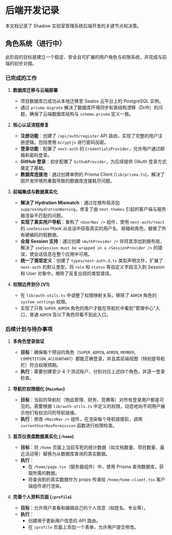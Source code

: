 # 后端开发记录

本文档记录了 Shadow 实验室管理系统后端开发的关键节点和决策。

## 角色系统（进行中）

此阶段的目标是建立一个稳定、安全且可扩展的用户角色与权限系统，并完成与前端的初步对接。

### 已完成的工作

1.  **数据库迁移与云端部署**

    - 项目数据库已成功从本地迁移至 Sealos 云平台上的 PostgreSQL 实例。
    - 通过 `prisma migrate` 解决了数据库环境同步和表结构漂移（Drift）的问题，确保了云端数据库结构与 `schema.prisma` 定义一致。

2.  **核心认证流程修复**

    - **注册功能**：创建了 `/api/auth/register` API 路由，实现了完整的用户注册逻辑，包括使用 `bcryptjs` 进行密码加密。
    - **登录功能**：配置了 `next-auth` 的 `CredentialsProvider`，允许用户通过邮箱和密码登录。
    - **GitHub 登录**：初步配置了 `GithubProvider`，为后续提供 OAuth 登录方式奠定了基础。
    - **数据库连接池**：通过创建单例的 Prisma Client (`lib/prisma.ts`)，解决了因开发环境热重载导致的数据库连接耗尽问题。

3.  **前端集成与数据真实化**

    - **解决了 Hydration Mismatch**：通过在根布局添加 `suppressHydrationWarning`，修复了由 `next-themes` 引起的客户端与服务器渲染不匹配的问题。
    - **实现了真实用户导航**：重构了 `<UserNav />` 组件，使用 `next-auth/react` 的 `useSession` Hook 从会话中获取真实的用户名、邮箱和角色，替换了所有硬编码的假数据。
    - **全局 Session 支持**：通过创建 `<AuthProvider />` 并将其添加到根布局，解决了 `useSession must be wrapped in a <SessionProvider />` 的错误，使会话信息在整个应用中可用。
    - **统一了类型定义**：创建了 `types/next-auth.d.ts` 类型声明文件，扩展了 `next-auth` 的默认类型，将 `role` 和 `status` 等自定义字段注入到 Session 和 User 对象中，根除了反复出现的类型错误。

4.  **权限边界划分 (V1)**
    - 在 `lib/auth-utils.ts` 中调整了权限映射关系，移除了 `ADMIN` 角色的 `system_settings` 权限。
    - 实现了只有 `SUPER_ADMIN` 角色的用户才能在导航栏中看到"管理中心"入口，普通 `ADMIN` 及以下角色将看不到此入口。

### 后续计划与待办事项

1.  **多角色登录验证**

    - **目标**：确保每个预设的角色（`SUPER_ADMIN`, `ADMIN`, `MEMBER`, `COMPETITION_ACCOUNTANT`）都能正确登录，并且其前端视图（特别是导航栏）符合权限预期。
    - **执行**：需要创建至少 4 个测试账户，分别对应上述四个角色，并逐一登录检查。

2.  **导航栏权限细化 (`MainNav`)**

    - **目标**：当前的导航栏（物品管理、财务、竞赛等）对所有登录用户都是可见的。需要根据 `lib/auth-utils.ts` 中定义的权限，动态地向不同用户展示他们有权访问的导航链接。
    - **执行**：修改 `<MainNav />` 组件，在渲染每个导航链接前，调用 `currentUserHasPermission` 函数进行权限检查。

3.  **首页仪表盘数据真实化 (`/home`)**

    - **目标**：将 `/home` 页面上当前写死的统计数据（如文档数量、项目数量、最近活动等）替换为从数据库查询的真实数据。
    - **执行**：
      - 在 `/home/page.tsx`（服务器组件）中，使用 Prisma 查询数据库，获取所需的数据。
      - 将查询到的真实数据作为 props 传递给 `/home/home-client.tsx` 客户端组件进行渲染。

4.  **完善个人资料页面 (`/profile`)**
    - **目标**：允许用户查看和编辑自己的个人信息（如姓名、专业等）。
    - **执行**：
      - 创建用于更新用户信息的 API 路由。
      - 在 `/profile` 页面上添加一个表单，允许用户提交修改。
